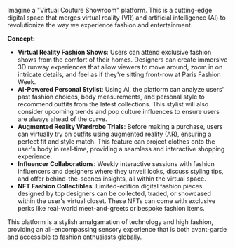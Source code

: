 Imagine a "Virtual Couture Showroom" platform. This is a cutting-edge digital space that merges virtual reality (VR) and artificial intelligence (AI) to revolutionize the way we experience fashion and entertainment.

**Concept:**
- **Virtual Reality Fashion Shows**: Users can attend exclusive fashion shows from the comfort of their homes. Designers can create immersive 3D runway experiences that allow viewers to move around, zoom in on intricate details, and feel as if they're sitting front-row at Paris Fashion Week.
- **AI-Powered Personal Stylist**: Using AI, the platform can analyze users' past fashion choices, body measurements, and personal style to recommend outfits from the latest collections. This stylist will also consider upcoming trends and pop culture influences to ensure users are always ahead of the curve.
- **Augmented Reality Wardrobe Trials**: Before making a purchase, users can virtually try on outfits using augmented reality (AR), ensuring a perfect fit and style match. This feature can project clothes onto the user's body in real-time, providing a seamless and interactive shopping experience.
- **Influencer Collaborations**: Weekly interactive sessions with fashion influencers and designers where they unveil looks, discuss styling tips, and offer behind-the-scenes insights, all within the virtual space.
- **NFT Fashion Collectibles**: Limited-edition digital fashion pieces designed by top designers can be collected, traded, or showcased within the user's virtual closet. These NFTs can come with exclusive perks like real-world meet-and-greets or bespoke fashion items.

This platform is a stylish amalgamation of technology and high fashion, providing an all-encompassing sensory experience that is both avant-garde and accessible to fashion enthusiasts globally.